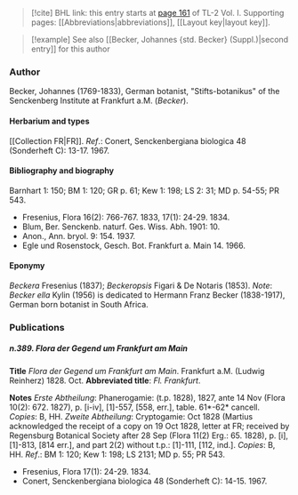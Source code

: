 > [!cite] BHL link: this entry starts at [page 161](https://www.biodiversitylibrary.org/item/103414#page/209/mode/1up) of TL-2 Vol. I.
> Supporting pages: [[Abbreviations|abbreviations]], [[Layout key|layout key]].

> [!example] See also [[Becker, Johannes {std. Becker} (Suppl.)|second entry]] for this author

### Author

Becker, Johannes (1769-1833), German botanist, "Stifts-botanikus" of the Senckenberg Institute at Frankfurt a.M. (*Becker*).

#### Herbarium and types

[[Collection FR|FR]].
*Ref*.: Conert, Senckenbergiana biologica 48 (Sonderheft C): 13-17. 1967.

#### Bibliography and biography

Barnhart 1: 150; BM 1: 120; GR p. 61; Kew 1: 198; LS 2: 31; MD p. 54-55; PR 543.
- Fresenius, Flora 16(2): 766-767. 1833, 17(1): 24-29. 1834.
- Blum, Ber. Senckenb. naturf. Ges. Wiss. Abh. 1901: 10.
- Anon., Ann. bryol. 9: 154. 1937.
- Egle und Rosenstock, Gesch. Bot. Frankfurt a. Main 14. 1966.

#### Eponymy

*Beckera* Fresenius (1837); *Beckeropsis* Figari & De Notaris (1853). *Note*: *Becker ella* Kylin (1956) is dedicated to Hermann Franz Becker (1838-1917), German born botanist in South Africa.

### Publications

##### n.389. Flora der Gegend um Frankfurt am Main

**Title**
*Flora der Gegend um Frankfurt am Main*. Frankfurt a.M. (Ludwig Reinherz) 1828. Oct.
**Abbreviated title**: *Fl. Frankfurt*.

**Notes**
*Erste Abtheilung*: Phanerogamie: (t.p. 1828), 1827, ante 14 Nov (Flora 10(2): 672. 1827), p. \[i-iv\], \[1\]-557, \[558, err.\], table. 61\*-62\* cancell. *Copies*: B, HH.
*Zweite Abtheilung*: Cryptogamie: Oct 1828 (Martius acknowledged the receipt of a copy on 19 Oct 1828, letter at FR; received by Regensburg Botanical Society after 28 Sep (Flora 11(2) Erg.: 65. 1828), p. \[i\], \[1\]-813, \[814 err.\], and part 2(2) without t.p.: \[1\]-111, \[112, ind.\]. *Copies*: B, HH.
*Ref*.: BM 1: 120; Kew 1: 198; LS 2131; MD p. 55; PR 543.
- Fresenius, Flora 17(1): 24-29. 1834.
- Conert, Senckenbergiana biologica 48 (Sonderheft C): 14-15. 1967.

